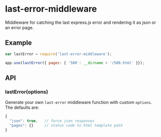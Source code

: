 
# last-error-middleware

  Middleware for catching the last express.js error and rendering it as json or an error page.

## Example

```js
var lastError = require('last-error-middleware');

app.use(lastError({ pages: { '500': __dirname + '/500.html' }});

```


## API

### lastError(options)
  
  Generate your own `last-error` middleware function with custom `options`. The defaults are:

```js
{
  "json": true,   // force json responses
  "pages": {}     // status code to html template path
}
```